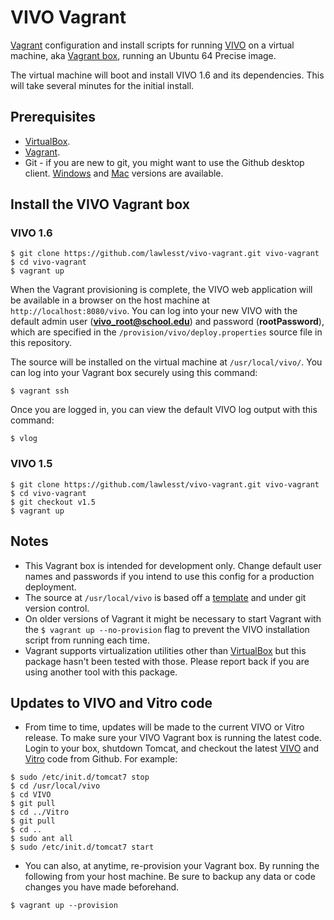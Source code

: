 # VIVO Vagrant

[Vagrant](http://www.vagrantup.com/) configuration and install scripts for running [VIVO](http://vivoweb.org) on a virtual machine, aka [Vagrant box](http://docs.vagrantup.com/v2/boxes.html), running an Ubuntu 64 Precise image.

The virtual machine will boot and install VIVO 1.6 and its dependencies.  This will take several minutes for the initial install.

## Prerequisites
 * [VirtualBox](https://www.virtualbox.org/).
 * [Vagrant](https://docs.vagrantup.com/v2/installation/index.html).
 * Git - if you are new to git, you might want to use the Github desktop client. [Windows](http://windows.github.com/) and [Mac](http://mac.github.com/) versions are available.

## Install the VIVO Vagrant box

### VIVO 1.6
~~~
$ git clone https://github.com/lawlesst/vivo-vagrant.git vivo-vagrant
$ cd vivo-vagrant
$ vagrant up
~~~

When the Vagrant provisioning is complete, the VIVO web application will be available in a browser on the host machine at `http://localhost:8080/vivo`.  You can log into your new VIVO with the default admin user (**vivo_root@school.edu**) and password (**rootPassword**), which are specified in the `/provision/vivo/deploy.properties` source file in this repository.

The source will be installed on the virtual machine at `/usr/local/vivo/`. You can log into your Vagrant box securely using this command:

~~~
$ vagrant ssh
~~~

Once you are logged in, you can view the default VIVO log output with this command:

~~~
$ vlog
~~~

### VIVO 1.5
~~~
$ git clone https://github.com/lawlesst/vivo-vagrant.git vivo-vagrant
$ cd vivo-vagrant
$ git checkout v1.5
$ vagrant up
~~~

## Notes
 * This Vagrant box is intended for development only.  Change default user names and passwords if you intend to use this config for a production deployment.
 * The source at `/usr/local/vivo` is based off a [template](https://github.com/lawlesst/vivo-project-template) and under git version control.
 * On older versions of Vagrant it might be necessary to start Vagrant with the `$ vagrant up --no-provision` flag to prevent the VIVO installation script from running each time.
 * Vagrant supports virtualization utilities other than [VirtualBox](https://www.virtualbox.org/) but this package hasn't been tested with those.  Please report back if you are using another tool with this package.  

## Updates to VIVO and Vitro code
 * From time to time, updates will be made to the current VIVO or Vitro release.  To make sure your VIVO Vagrant box is running the latest code.  Login to your box, shutdown Tomcat, and checkout the latest [VIVO](https://github.com/vivo-project/VIVO) and [Vitro](https://github.com/vivo-project/Vitro) code from Github.  For example:
 
 ~~~
 $ sudo /etc/init.d/tomcat7 stop
 $ cd /usr/local/vivo
 $ cd VIVO
 $ git pull
 $ cd ../Vitro
 $ git pull
 $ cd ..
 $ sudo ant all
 $ sudo /etc/init.d/tomcat7 start
 ~~~
 * You can also, at anytime, re-provision your Vagrant box.  By running the following from your host machine.  Be sure to backup any data or code changes you have made beforehand.  
 
 ~~~
 $ vagrant up --provision
 ~~~


